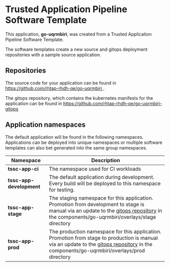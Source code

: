 # Trusted Application Pipeline Software Template

This application, **go-uqrmbiri**, was created from a Trusted Application Pipeline Software Template.

The software templates create a new source and gitops deployment repositories with a sample source application. 

## Repositories

The source code for your application can be found in [https://github.com/rhtap-rhdh-qe/go-uqrmbiri ](https://github.com/rhtap-rhdh-qe/go-uqrmbiri ).
 
The gitops repository, which contains the kubernetes manifests for the application can be found in 
[https://github.com/rhtap-rhdh-qe/go-uqrmbiri-gitops ](https://github.com/rhtap-rhdh-qe/go-uqrmbiri-gitops ) 

## Application namespaces 

The default application will be found in the following namespaces. Applications can be deployed into unique namespaces or multiple software templates can also bet generated into the same group namespaces.  

|  Namespace   |  Description   |  
| -------- | -------- |
| **tssc-app-ci** | The namespace used for CI workloads |
| **tssc-app-development** | The default application during development. Every build will be deployed to this namespace for testing. |
| **tssc-app-stage** | The staging namespace for this application. Promotion from development to stage is manual via an update to the [gitops repository](https://github.com/rhtap-rhdh-qe/go-uqrmbiri-gitops ) in the components/go-uqrmbiri/overlays/stage directory |
| **tssc-app-prod** | The production namespace for this application. Promotion from stage to production is manual via an update to the [gitops repository](https://github.com/rhtap-rhdh-qe/go-uqrmbiri-gitops ) in the components/go-uqrmbiri/overlays/prod directory |